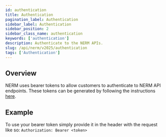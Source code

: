 ```yaml
---
id: authentication
title: Authentication
pagination_label: Authentication
sidebar_label: Authentication
sidebar_position: 2
sidebar_class_name: authentication
keywords: ['authentication']
description: Authenticate to the NERM APIs.
slug: /api/nerm/v2025/authentication
tags: ['Authentication']
---
```


## Overview

NERM uses bearer tokens to allow customers to authenticate to NERM API endpoints. These tokens can be generated by following the instructions [here](https://documentation.sailpoint.com/ne-admin/help/setup/api.html).

## Example

To use your bearer token simply provide it in the header with the request like so: `Authorization: Bearer <token>`
